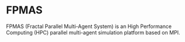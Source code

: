 # FPMAS

FPMAS (Fractal Parallel Multi-Agent System) is an High Performance Computing (HPC) parallel multi-agent simulation platform based on MPI.
